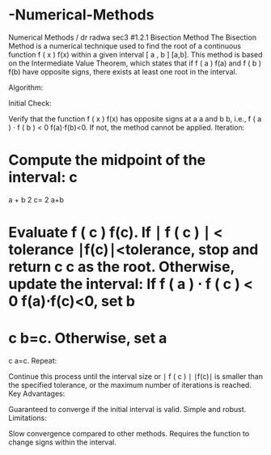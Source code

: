 # -Numerical-Methods
 Numerical Methods / dr radwa sec3 
 #1.2.1 Bisection Method
The Bisection Method is a numerical technique used to find the root of a continuous function 
f
(
x
)
f(x) within a given interval 
[
a
,
b
]
[a,b]. This method is based on the Intermediate Value Theorem, which states that if 
f
(
a
)
f(a) and 
f
(
b
)
f(b) have opposite signs, there exists at least one root in the interval.

Algorithm:

Initial Check:

Verify that the function 
f
(
x
)
f(x) has opposite signs at 
a
a and 
b
b, i.e., 
f
(
a
)
⋅
f
(
b
)
<
0
f(a)⋅f(b)<0. If not, the method cannot be applied.
Iteration:

Compute the midpoint of the interval:
c
=
a
+
b
2
c= 
2
a+b
​
 
Evaluate 
f
(
c
)
f(c).
If 
∣
f
(
c
)
∣
<
tolerance
∣f(c)∣<tolerance, stop and return 
c
c as the root.
Otherwise, update the interval:
If 
f
(
a
)
⋅
f
(
c
)
<
0
f(a)⋅f(c)<0, set 
b
=
c
b=c.
Otherwise, set 
a
=
c
a=c.
Repeat:

Continue this process until the interval size or 
∣
f
(
c
)
∣
∣f(c)∣ is smaller than the specified tolerance, or the maximum number of iterations is reached.
Key Advantages:

Guaranteed to converge if the initial interval is valid.
Simple and robust.
Limitations:

Slow convergence compared to other methods.
Requires the function to change signs within the interval.
